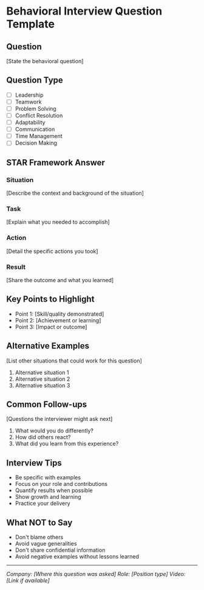 # Behavioral Interview Question Template

## Question
[State the behavioral question]

## Question Type
- [ ] Leadership
- [ ] Teamwork
- [ ] Problem Solving
- [ ] Conflict Resolution
- [ ] Adaptability
- [ ] Communication
- [ ] Time Management
- [ ] Decision Making

## STAR Framework Answer

### Situation
[Describe the context and background of the situation]

### Task
[Explain what you needed to accomplish]

### Action
[Detail the specific actions you took]

### Result
[Share the outcome and what you learned]

## Key Points to Highlight
- Point 1: [Skill/quality demonstrated]
- Point 2: [Achievement or learning]
- Point 3: [Impact or outcome]

## Alternative Examples
[List other situations that could work for this question]
1. Alternative situation 1
2. Alternative situation 2
3. Alternative situation 3

## Common Follow-ups
[Questions the interviewer might ask next]
1. What would you do differently?
2. How did others react?
3. What did you learn from this experience?

## Interview Tips
- Be specific with examples
- Focus on your role and contributions
- Quantify results when possible
- Show growth and learning
- Practice your delivery

## What NOT to Say
- Don't blame others
- Avoid vague generalities
- Don't share confidential information
- Avoid negative examples without lessons learned

---
*Company: [Where this question was asked]*
*Role: [Position type]*
*Video: [Link if available]*
